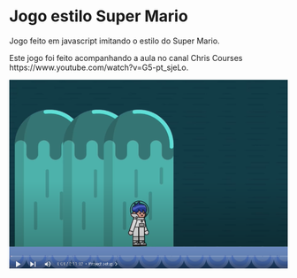 # Jogo estilo Super Mario

<p>
    Jogo feito em javascript imitando o estilo do Super Mario.
</p>

<p>
    Este jogo foi feito acompanhando a aula no canal Chris Courses https://www.youtube.com/watch?v=G5-pt_sjeLo.
</p>

<img src="https://github.com/Fabiano-Lages/MarioType/blob/main/img/Thumb.png" />
